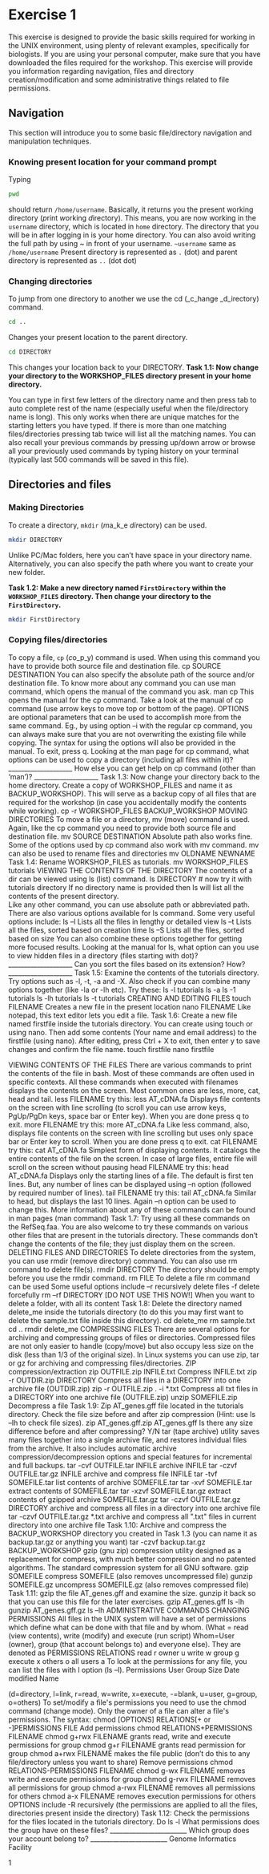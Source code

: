 # Exercise 1
This exercise is designed to provide the basic skills required for working in the UNIX environment, using plenty of relevant examples, specifically for biologists.  If you are using your personal computer, make sure that you have downloaded the files required for the workshop. This exercise will provide you information regarding navigation, files and directory creation/modification and some administrative things related to file permissions.

## Navigation
This section will introduce you to some basic file/directory navigation and manipulation techniques.

### Knowing present location for your command prompt
Typing
```bash
pwd
```
should return `/home/username`. Basically, it returns you the present working directory (*p*rint *w*orking *d*irectory).
This means, you are now working in the `username` directory, which is located in `home` directory. The directory that you will be in after logging in is your home directory. You can also avoid writing the full path by using ~ in front of your username.
`~username` 	same as	`/home/username`
Present directory is represented as `.` (dot) and parent directory is represented as `..` (dot dot)

### Changing directories
To jump from one directory to another we use the cd (_c_hange _d_irectory) command.
```bash
cd ..
```
Changes your present location to the parent directory. 
```bash
cd DIRECTORY
```
This changes your location back to your DIRECTORY. 
**Task 1.1: Now change your directory to the WORKSHOP_FILES directory present in your home directory.** 

You can type in first few letters of the directory name and then press tab to auto complete rest of the name (especially useful when the file/directory name is long). This only works when there are unique matches for the starting letters you have typed. If there is more than one matching files/directories pressing tab twice will list all the matching names. You can also recall your previous commands by pressing up/down arrow or browse all your previously used commands by typing history on your terminal (typically last 500 commands will be saved in this file).

## Directories and files
### Making Directories

To create a directory, `mkdir` (*m*a_k_e *dir*ectory) can be used.
```bash
mkdir DIRECTORY
```
Unlike PC/Mac folders, here you can’t have space in your directory name. Alternatively, you can also specify the path where you want to create your new folder.

**Task 1.2: Make a new directory named `FirstDirectory` within the `WORKSHOP_FILES` directory. Then change your directory to the `FirstDirectory`.**
```bash
mkdir FirstDirectory
```
### Copying files/directories
To copy a file, `cp` (*c*o_p_y) command is used. When using this command you have to provide both source file and destination file.
cp SOURCE DESTINATION
You can also specify the absolute path of the source and/or destination file. To know more about any command you can use man command, which opens the manual of the command you ask.
man cp
This opens the manual for the cp command. Take a look at the manual of cp command (use arrow keys to move top or bottom of the page). OPTIONS are optional parameters that can be used to accomplish more from the same command. Eg., by using option –i with the regular cp command, you can always make sure that you are not overwriting the existing file while copying. The syntax for using the options will also be provided in the manual. To exit, press q.
Looking at the man page for cp command, what options can be used to copy a directory (including all files within it)?								____________________
How else you can get help on cp command (other than ‘man’)? 		____________________
Task 1.3: Now change your directory back to the home directory. Create a copy of WORKSHOP_FILES and name it as BACKUP_WORKSHOP). This will serve as a backup copy of all files that are required for the workshop (in case you accidentally modify the contents while working).
cp -r WORKSHOP_FILES BACKUP_WORKSHOP
MOVING DIRECTORIES
To move a file or a directory, mv (move) command is used. Again, like the cp command you need to provide both source file and destination file.
mv SOURCE DESTINATION
Absolute path also works fine. Some of the options used by cp command also work with mv command. mv can also be used to rename files and directories
mv OLDNAME NEWNAME
Task 1.4: Rename WORKSHOP_FILES as tutorials. 
mv WORKSHOP_FILES tutorials
VIEWING THE CONTENTS OF THE DIRECTORY
The contents of a dir can be viewed using ls (list) command. 
ls DIRECTORY		# now try it with tutorials directory 
If no directory name is provided then ls will list all the contents of the present directory.  
Like any other command, you can use absolute path or abbreviated path. There are also various options available for ls command. 
Some very useful options include:
ls –l
Lists all the files in lengthy or detailed view
ls –t
Lists all the files, sorted based on creation time
ls –S
Lists all the files, sorted based on size
You can also combine these options together for getting more focused results.
Looking at the manual for ls, what option can you use to view hidden files in a directory (files starting with dot)? 								____________________
Can you sort the files based on its extension? How?			____________________
Task 1.5: Examine the contents of the tutorials directory. Try options such as -l, -t, -a and -X. Also check if you can combine many options together (like -la or -lh etc). Try these:
ls -l tutorials
ls -a
ls -1 tutorials
ls -lh tutorials
ls -t tutorials
CREATING AND EDITING FILES
touch FILENAME
Creates a new file in the present location
nano FILENAME
Like notepad, this text editor lets you edit a file. 
Task 1.6: Create a new file named firstfile inside the tutorials directory. You can create using touch or using nano. Then add some contents (Your name and email address) to the firstfile (using nano). After editing, press Ctrl + X to exit, then enter y to save changes and confirm the file name.
touch firstfile
nano firstfile

VIEWING CONTENTS OF THE FILES
There are various commands to print the contents of the file in bash. Most of these commands are often used in specific contexts. All these commands when executed with filenames displays the contents on the screen. Most common ones are less, more, cat, head and tail.
less FILENAME			try this: less AT_cDNA.fa
Displays file contents on the screen with line scrolling (to scroll you can use arrow keys, PgUp/PgDn keys, space bar or Enter key). When you are done press q to exit.
more FILENAME			try this: more AT_cDNA.fa
Like less command, also, displays file contents on the screen with line scrolling but uses only space bar or Enter key to scroll. When you are done press q to exit.
cat FILENAME			try this: cat AT_cDNA.fa
Simplest form of displaying contents. It catalogs the entire contents of the file on the screen. In case of large files, entire file will scroll on the screen without pausing
head FILENAME			try this: head AT_cDNA.fa
Displays only the starting lines of a file. The default is first ten lines. But, any number of lines can be displayed using –n option (followed by required number of lines). 
tail FILENAME			try this: tail AT_cDNA.fa
Similar to head, but displays the last 10 lines. Again –n option can be used to change this.
More information about any of these commands can be found in man pages (man command)
Task 1.7: Try using all these commands on the RefSeq.faa. You are also welcome to try these commands on various other files that are present in the tutorials directory. These commands don’t change the contents of the file; they just display them on the screen.
DELETING FILES AND DIRECTORIES
To delete directories from the system, you can use rmdir (remove directory) command. You can also use rm command to delete file(s).
rmdir DIRECTORY
The directory should be empty before you use the rmdir command. 
rm FILE
To delete a file rm command can be used
Some useful options include 
–r 	recursively delete files
-f 	delete forcefully 
rm –rf DIRECTORY  [DO NOT USE THIS NOW!]
When you want to delete a folder, with all its content
Task 1.8: Delete the directory named delete_me inside the tutorials directory (to do this you may first want to delete the sample.txt file inside this directory).
cd delete_me
rm sample.txt
cd ..
rmdir delete_me
COMPRESSING FILES
There are several options for archiving and compressing groups of files or directories. Compressed files are not only easier to handle (copy/move) but also occupy less size on the disk (less than 1/3 of the original size). In Linux systems you can use zip, tar or gz for archiving and compressing files/directories. 
ZIP compression/extraction
zip OUTFILE.zip INFILE.txt
Compress INFILE.txt
zip -r OUTDIR.zip DIRECTORY
Compress all files in a DIRECTORY into one archive file (OUTDIR.zip)
zip -r OUTFILE.zip . -i *.txt
Compress all txt files in a DIRECTORY into one archive file (OUTFILE.zip)
unzip SOMEFILE.zip
Decompress a file
Task 1.9: Zip AT_genes.gff file located in the tutorials directory. Check the file size before and after zip compression (Hint: use ls –lh to check file sizes). 
zip AT_genes.gff.zip AT_genes.gff
Is there any size difference before and after compressing? 		Y/N
tar (tape archive) utility saves many files together into a single archive file, and restores individual files from the archive. It also includes automatic archive compression/decompression options and special features for incremental and full backups.
tar -cvf OUTFILE.tar INFILE
archive INFILE
tar -czvf OUTFILE.tar.gz INFILE
archive and compress file INFILE
tar -tvf SOMEFILE.tar
list contents of archive SOMEFILE.tar
tar -xvf SOMEFILE.tar
extract contents of SOMEFILE.tar
tar -xzvf SOMEFILE.tar.gz
extract contents of gzipped archive SOMEFILE.tar.gz
tar -czvf OUTFILE.tar.gz DIRECTORY
archive and compress all files in a directory into one archive file
tar -czvf OUTFILE.tar.gz *.txt 
archive and compress all ".txt" files in current directory into one archive file
Task 1.10: Archive and compress the BACKUP_WORKSHOP directory you created in Task 1.3 (you can name it as backup.tar.gz or anything you want) 
tar -czvf backup.tar.gz BACKUP_WORKSHOP
gzip (gnu zip) compression utility designed as a replacement for compress, with much better compression and no patented algorithms. The standard compression system for all GNU software.
gzip SOMEFILE
compress SOMEFILE (also removes uncompressed file)
gunzip SOMEFILE.gz
uncompress SOMEFILE.gz (also removes compressed file)
Task 1.11: gzip the file AT_genes.gff and examine the size. gunzip it back so that you can use this file for the later exercises.
gzip AT_genes.gff
ls -lh
gunzip AT_genes.gff.gz
ls –lh
ADMINISTRATIVE COMMANDS
CHANGING PERMISSIONS
All files in the UNIX system will have a set of permissions which define what can be done with that file and by whom. (What = read (view contents), write (modify) and execute (run script) Whom=User (owner), group (that account belongs to) and everyone else). They are denoted as
PERMISSIONS				RELATIONS
read		r			owner		u
write		w			group		g
execute	x			others	o
       all users	a
To look at the permissions for any file, you can list the files with l option (ls –l). 
Permissions	User	Group	Size	Date modified	Name


(d=directory, l=link, r=read, w=write, x=execute, -=blank, u=user, g=group, o=others)
To set/modify a file's permissions you need to use the chmod command (change mode). Only the owner of a file can alter a file's permissions. The syntax: 
chmod [OPTIONS] RELATIONS[+ or -]PERMISSIONS FILE
Add permissions 
chmod RELATIONS+PERMISSIONS FILENAME
chmod g+rwx FILENAME		grants read, write and execute permissions for group
chmod g+r FILENAME		grants read permission for group
chmod a+rwx FILENAME 	makes the file public (don’t do this to any file/directory unless you want to share)
Remove permissions
chmod RELATIONS-PERMISSIONS FILENAME
chmod g-wx FILENAME		removes write and execute permissions for group
chmod g-rwx FILENAME		removes all permissions for group
chmod a-rwx FILENAME	 	removes all permissions for others
chmod a-x FILENAME	 	removes execution permissions for others
OPTIONS include
-R 	recursively (the permissions are applied to all the files, directories present inside the directory)
Task 1.12: Check the permissions for the files located in the tutorials directory. Do 
ls -l
What permissions does the group have on these files?  			________________________
Which group does your account belong to?				________________________
		Genome Informatics Facility


1


